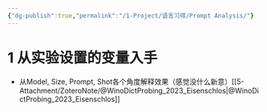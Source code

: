 ```yaml
---
{"dg-publish":true,"permalink":"/1-Project/语言习得/Prompt Analysis/"}
---
```


# 1 从实验设置的变量入手
- 从Model, Size, Prompt, Shot各个角度解释效果（感觉没什么新意）[[5-Attachment/ZoteroNote/@WinoDictProbing_2023_Eisenschlos\|@WinoDictProbing_2023_Eisenschlos]]